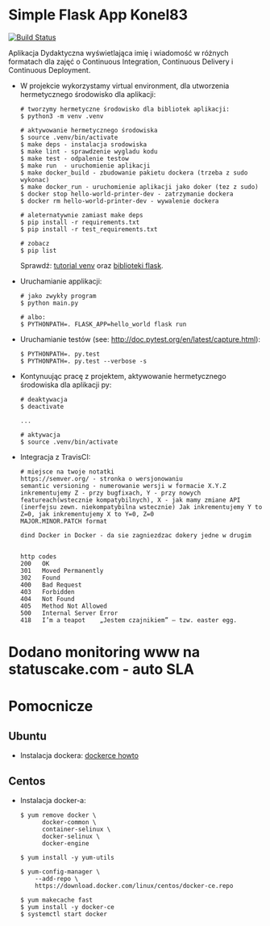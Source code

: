 # Simple Flask App Konel83

[![Build Status](https://travis-ci.com/konel83/se_hello_printer_app.svg?branch=master)](https://travis-ci.com/konel83/se_hello_printer_app)

Aplikacja Dydaktyczna wyświetlająca imię i wiadomość w różnych formatach dla zajęć
o Continuous Integration, Continuous Delivery i Continuous Deployment.

- W projekcie wykorzystamy virtual environment, dla utworzenia hermetycznego środowisko dla aplikacji:

  ```
  # tworzymy hermetyczne środowisko dla bibliotek aplikacji:
  $ python3 -m venv .venv

  # aktywowanie hermetycznego środowiska
  $ source .venv/bin/activate
  $ make deps - instalacja srodowiska
  $ make lint - sprawdzenie wygladu kodu
  $ make test - odpalenie testow
  $ make run  - uruchomienie aplikacji
  $ make docker_build - zbudowanie pakietu dockera (trzeba z sudo wykonac)
  $ make docker_run - uruchomienie aplikacji jako doker (tez z sudo)
  $ docker stop hello-world-printer-dev - zatrzymanie dockera
  $ docker rm hello-world-printer-dev - wywalenie dockera

  # aleternatywnie zamiast make deps
  $ pip install -r requirements.txt
  $ pip install -r test_requirements.txt

  # zobacz
  $ pip list
  ```

  Sprawdź: [tutorial venv](https://docs.python.org/3/tutorial/venv.html) oraz [biblioteki flask](http://flask.pocoo.org).

- Uruchamianie applikacji:

  ```
  # jako zwykły program
  $ python main.py

  # albo:
  $ PYTHONPATH=. FLASK_APP=hello_world flask run
  ```

- Uruchamianie testów (see: http://doc.pytest.org/en/latest/capture.html):

  ```
  $ PYTHONPATH=. py.test
  $ PYTHONPATH=. py.test --verbose -s
  ```

- Kontynuując pracę z projektem, aktywowanie hermetycznego środowiska dla aplikacji py:

  ```
  # deaktywacja
  $ deactivate
  ```

  ```
  ...

  # aktywacja
  $ source .venv/bin/activate
  ```

- Integracja z TravisCI:

  ```
  # miejsce na twoje notatki
  https://semver.org/ - stronka o wersjonowaniu
  semantic versioning - numerowanie wersji w formacie X.Y.Z
  inkrementujemy Z - przy bugfixach, Y - przy nowych featureach(wstecznie kompatybilnych), X - jak mamy zmiane API (inerfejsu zewn. niekompatybilna wstecznie) Jak inkrementujemy Y to Z=0, jak inkrementujemy X to Y=0, Z=0
  MAJOR.MINOR.PATCH format

  dind Docker in Docker - da sie zagniezdzac dokery jedne w drugim


  http codes
  200	OK
  301	Moved Permanently
  302	Found
  400	Bad Request
  403	Forbidden
  404	Not Found
  405	Method Not Allowed
  500	Internal Server Error
  418	I’m a teapot	„Jestem czajnikiem” – tzw. easter egg.
  ```
# Dodano monitoring www na statuscake.com - auto SLA


# Pomocnicze

## Ubuntu

- Instalacja dockera: [dockerce howto](https://docs.docker.com/install/linux/docker-ce/ubuntu/)

## Centos

- Instalacja docker-a:

  ```
  $ yum remove docker \
        docker-common \
        container-selinux \
        docker-selinux \
        docker-engine

  $ yum install -y yum-utils

  $ yum-config-manager \
      --add-repo \
      https://download.docker.com/linux/centos/docker-ce.repo

  $ yum makecache fast
  $ yum install -y docker-ce
  $ systemctl start docker
  ```
